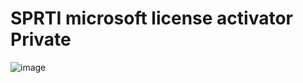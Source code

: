 # SPRTI microsoft license activator Private


![image](https://user-images.githubusercontent.com/107736055/193726216-0a4fe04e-adf6-4923-99a3-73f14281e3b0.png)
